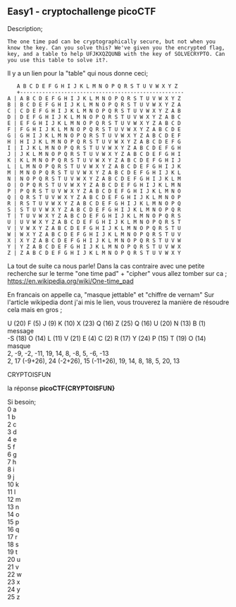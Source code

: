 ## Easy1 - cryptochallenge picoCTF

Description; 
`````
The one time pad can be cryptographically secure, but not when you know the key. Can you solve this? We've given you the encrypted flag, key, and a table to help UFJKXQZQUNB with the key of SOLVECRYPTO. Can you use this table to solve it?.
`````

Il y a un lien pour la "table" qui nous donne ceci; 
`````
   A B C D E F G H I J K L M N O P Q R S T U V W X Y Z 
   +----------------------------------------------------
A | A B C D E F G H I J K L M N O P Q R S T U V W X Y Z
B | B C D E F G H I J K L M N O P Q R S T U V W X Y Z A
C | C D E F G H I J K L M N O P Q R S T U V W X Y Z A B
D | D E F G H I J K L M N O P Q R S T U V W X Y Z A B C
E | E F G H I J K L M N O P Q R S T U V W X Y Z A B C D
F | F G H I J K L M N O P Q R S T U V W X Y Z A B C D E
G | G H I J K L M N O P Q R S T U V W X Y Z A B C D E F
H | H I J K L M N O P Q R S T U V W X Y Z A B C D E F G
I | I J K L M N O P Q R S T U V W X Y Z A B C D E F G H
J | J K L M N O P Q R S T U V W X Y Z A B C D E F G H I
K | K L M N O P Q R S T U V W X Y Z A B C D E F G H I J
L | L M N O P Q R S T U V W X Y Z A B C D E F G H I J K
M | M N O P Q R S T U V W X Y Z A B C D E F G H I J K L
N | N O P Q R S T U V W X Y Z A B C D E F G H I J K L M
O | O P Q R S T U V W X Y Z A B C D E F G H I J K L M N
P | P Q R S T U V W X Y Z A B C D E F G H I J K L M N O
Q | Q R S T U V W X Y Z A B C D E F G H I J K L M N O P
R | R S T U V W X Y Z A B C D E F G H I J K L M N O P Q
S | S T U V W X Y Z A B C D E F G H I J K L M N O P Q R
T | T U V W X Y Z A B C D E F G H I J K L M N O P Q R S
U | U V W X Y Z A B C D E F G H I J K L M N O P Q R S T
V | V W X Y Z A B C D E F G H I J K L M N O P Q R S T U
W | W X Y Z A B C D E F G H I J K L M N O P Q R S T U V
X | X Y Z A B C D E F G H I J K L M N O P Q R S T U V W
Y | Y Z A B C D E F G H I J K L M N O P Q R S T U V W X
Z | Z A B C D E F G H I J K L M N O P Q R S T U V W X Y
`````

La tout de suite ca nous parle! Dans la cas contraire avec une petite recherche sur le terme "one time pad" + "cipher" vous allez tomber sur ca ; 
https://en.wikipedia.org/wiki/One-time_pad

En francais on appelle ca, "masque jettable" et "chiffre de vernam" 
Sur l'article wikipedia dont j'ai mis le lien, vous trouverez la manière de résoudre cela mais en gros ; 

  U (20) F (5) J (9) K (10) X (23) Q (16) Z (25) Q (16) U (20) N (13) B (1)      message   
-S (18) O (14) L (11) V (21) E (4) C (2) R (17) Y (24) P (15) T (19) O (14) masque      
2,          -9,     -2,    -11,     19,    14,    8,     -8,     5,      -6,     -13  
2, 17 (-9+26), 24 (-2+26), 15 (-11+26), 19, 14, 8, 18, 5, 20, 13

CRYPTOISFUN


la réponse **picoCTF{CRYPTOISFUN}**

Si besoin;  
0 a   
1 b   
2 c   
3 d   
4 e   
5 f   
6 g   
7 h     
8 i   
9 j   
10 k    
11 l    
12 m    
13 n    
14 o    
15 p    
16 q    
17 r    
18 s    
19 t    
20 u    
21 v    
22 w    
23 x    
24 y    
25 z    


